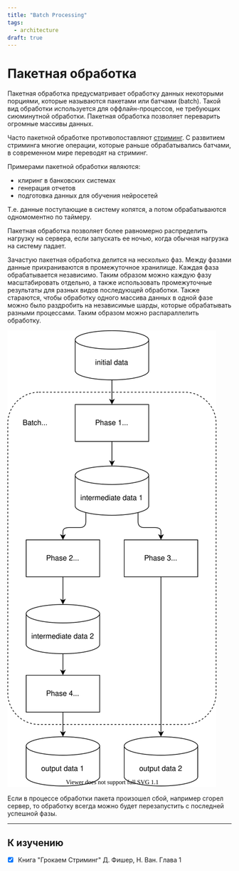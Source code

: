 ```yaml
---
title: "Batch Processing"
tags:
  - architecture
draft: true
---
```


# Пакетная обработка

Пакетная обработка предусматривает обработку данных некоторыми порциями, которые называются пакетами или батчами (batch).
Такой вид обработки используется для оффлайн-процессов, не требующих сиюминутной обработки.
Пакетная обработка позволяет переварить огромные массивы данных.

Часто пакетной обработке противопоставляют [стриминг](streaming.md).
С развитием стриминга многие операции, которые раньше обрабатывались батчами, в современном мире переводят на стриминг.

Примерами пакетной обработки являются:
- клиринг в банковских системах
- генерация отчетов
- подготовка данных для обучения нейросетей

Т.е. данные поступающие в систему копятся, а потом обрабатываются одномоментно по таймеру.

Пакетная обработка позволяет более равномерно распределить нагрузку на сервера, если запускать ее ночью, когда обычная нагрузка на систему падает.

Зачастую пакетная обработка делится на несколько фаз.
Между фазами данные прихраниваются в промежуточное хранилище.
Каждая фаза обрабатывается независимо.
Таким образом можно каждую фазу масштабировать отдельно, а также использовать промежуточные результаты для разных видов последующей обработки.
Также стараются, чтобы обработку одного массива данных в одной фазе можно было раздробить на независимые шарды, которые обрабатывать разными процессами.
Таким образом можно распараллелить обработку.

![batch processing schema](../../images/src/batch_processing.drawio.svg)

Если в процессе обработки пакета произошел сбой, например сгорел сервер, то обработку всегда можно будет перезапустить с последней успешной фазы.

---
## К изучению
- [X] Книга "Грокаем Стриминг" Д. Фишер, Н. Ван. Глава 1